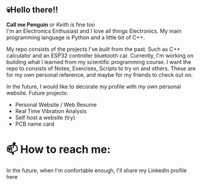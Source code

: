 ## 💀Hello there!!
**Call me Penguin**
or *Keith* is fine too <br>
I'm an Electronics Enthusiast and I love all things Electronics.
My main programming language is Python and a little bit of C++. 


My repo consists of the projects I've built from the past. Such as C++ calculator and an ESP32 controller bluetooth car.
Currently, I'm working on building what I learned from my scientific programming course. I want the repo to consists of Notes, Exercises, Scripts to try on and others.
These are for my own personal reference, and maybe for my friends to check out on.

In the future,  I would like to decorate my profile with my own personal website.
Future projects:
- Personal Website / Web Resume
- Real Time Vibration Analysis
- Self host a website (try)
- PCB name card

# 📫 How to reach me:
In the future, when I'm confortable enough, I'll share my LinkedIn profile here

<!--
**bropenguin847/bropenguin847** is a ✨ _special_ ✨ repository because its `README.md` (this file) appears on your GitHub profile.

Here are some ideas to get you started:

- 🔭 I’m currently working on ...
- 🌱 I’m currently learning ...
- 👯 I’m looking to collaborate on ...
- 🤔 I’m looking for help with ...
- 💬 Ask me about ...
- 📫 How to reach me: ...
- 😄 Pronouns: ...
- ⚡ Fun fact: ...
-->
